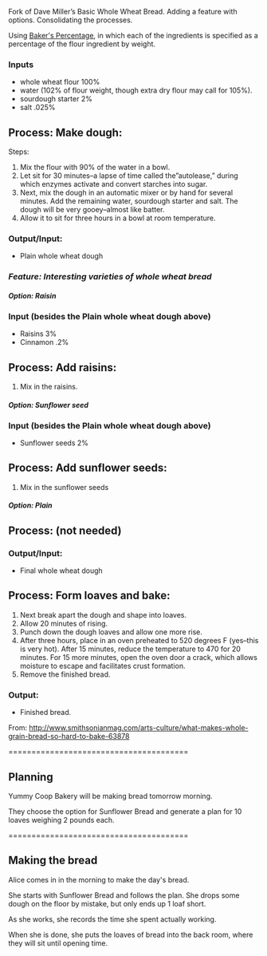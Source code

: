 Fork of Dave Miller’s Basic Whole Wheat Bread.  Adding a feature with options.  Consolidating the processes.

Using [Baker's Percentage](https://en.wikipedia.org/wiki/Baker_percentage), in which each of the ingredients is specified as a percentage of the flour ingredient by weight.

### Inputs

* whole wheat flour 100%
* water (102% of flour weight, though extra dry flour may call for 105%). 
* sourdough starter 2%
* salt .025%

## Process: Make dough:

Steps:

1. Mix the flour with 90% of the water in a bowl. 
2. Let sit for 30 minutes–a lapse of time called the”autolease,” during which enzymes activate and convert starches into sugar.
3. Next, mix the dough in an automatic mixer or by hand for several minutes. Add the remaining water, sourdough starter and salt. The dough will be very gooey–almost like batter. 
4. Allow it to sit for three hours in a bowl at room temperature.

### Output/Input:

* Plain whole wheat dough

###  *Feature: Interesting varieties of whole wheat bread*

#### *Option: Raisin*

### Input (besides the Plain whole wheat dough above)

* Raisins 3%
* Cinnamon .2%

## Process: Add raisins:

1. Mix in the raisins.

#### *Option: Sunflower seed*

### Input (besides the Plain whole wheat dough above)

* Sunflower seeds 2%

## Process: Add sunflower seeds:

1. Mix in the sunflower seeds

#### *Option: Plain*

## Process: (not needed)

### Output/Input:

* Final whole wheat dough

## Process: Form loaves and bake:

1. Next break apart the dough and shape into loaves. 
2. Allow 20 minutes of rising. 
3. Punch down the dough loaves and allow one more rise. 
4. After three hours, place in an oven preheated to 520 degrees F (yes–this is very hot). After 15 minutes, reduce the temperature to 470 for 20 minutes. For 15 more minutes, open the oven door a crack, which allows moisture to escape and facilitates crust formation. 
5. Remove the finished bread.

### Output: 

* Finished bread.

From: http://www.smithsonianmag.com/arts-culture/what-makes-whole-grain-bread-so-hard-to-bake-63878

=======================================

## Planning

Yummy Coop Bakery will be making bread tomorrow morning.

They choose the option for Sunflower Bread and generate a plan for 10 loaves weighing 2 pounds each.

=======================================

## Making the bread

Alice comes in in the morning to make the day's bread.

She starts with Sunflower Bread and follows the plan.  She drops some dough on the floor by mistake, but only ends up 1 loaf short.

As she works, she records the time she spent actually working.

When she is done, she puts the loaves of bread into the back room, where they will sit until opening time.
